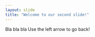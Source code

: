 ```yaml
---
layout: slide
title: "Welcome to our second slide!"
---
```

Bla bla bla
Use the left arrow to go back!

